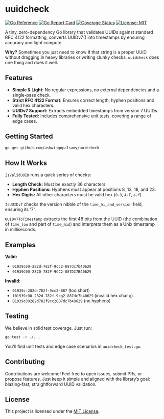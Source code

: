 # uuidcheck

[![Go Reference](https://pkg.go.dev/badge/github.com/ashwingopalsamy/uuidcheck.svg)](https://pkg.go.dev/github.com/ashwingopalsamy/uuidcheck)
[![Go Report Card](https://goreportcard.com/badge/github.com/ashwingopalsamy/uuidcheck)](https://goreportcard.com/report/github.com/ashwingopalsamy/uuidcheck)
[![Coverage Status](https://codecov.io/gh/ashwingopalsamy/uuidcheck/branch/master/graph/badge.svg)](https://codecov.io/gh/ashwingopalsamy/uuidcheck)
[![License: MIT](https://img.shields.io/badge/License-MIT-yellow.svg)](LICENSE)


A tiny, zero-dependency Go library that validates UUIDs against standard RFC 4122 formatting, converts UUIDv7() into timestamps by ensuring accuracy and light compute.

**Why?**
Sometimes you just need to know if that string is a proper UUID without dragging in heavy libraries or writing clunky checks. `uuidcheck` does one thing and does it well.

## Features

- **Simple & Light:** No regular expressions, no external dependencies and a single-pass check.
- **Strict RFC 4122 Format:** Ensures correct length, hyphen positions and valid hex characters.
- **UUIDv7 Support:** Extracts embedded timestamps from version 7 UUIDs.
- **Fully Tested:** Includes comprehensive unit tests, covering a range of edge cases.

## Getting Started

```bash
go get github.com/ashwingopalsamy/uuidcheck
```

## How It Works

`IsValidUUID` runs a quick series of checks:

- **Length Check:** Must be exactly 36 characters.
- **Hyphen Positions:** Hyphens must appear at positions 8, 13, 18, and 23.
- **Hex Digits:** All other characters must be valid hex (`0-9`, `A-F`, `a-f`).

`IsUUIDv7` checks the version nibble of the `time_hi_and_version` field, ensuring its '7'.

`UUIDv7ToTimestamp` extracts the first 48 bits from the UUID (the combination of `time_low` and part of `time_mid`) and interprets them as a Unix timestamp in milliseconds.

## Examples

**Valid:**

- `01939c00-282d-782f-9cc2-887dc7b40629`
- `01939C00-282D-782F-9CC2-887DC7B40629`

**Invalid:**

- `01939c-282d-782f-9cc2-887` (too short)
- `f01939c00-282d-782f-9cg2-887dc7b40629` (invalid hex char `g`)
- `01939c00282d782f9cc2887dc7b40629` (no hyphens)

## Testing

We believe in solid test coverage. Just run:

```bash
go test -v ./...
```

You'll find unit tests and edge case scenarios in `uuidcheck_test.go`.

## Contributing

Contributions are welcome!
Feel free to open issues, submit PRs, or propose features. Just keep it simple and aligned with the library’s goal: blazing-fast, straightforward UUID validation.

## License

This project is licensed under the [MIT License](LICENSE).
